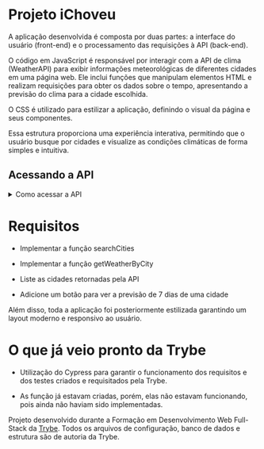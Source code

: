 # Projeto iChoveu

A aplicação desenvolvida é composta por duas partes: a interface do usuário (front-end) e o processamento das requisições à API (back-end).

O código em JavaScript é responsável por interagir com a API de clima (WeatherAPI) para exibir informações meteorológicas de diferentes cidades em uma página web. Ele inclui funções que manipulam elementos HTML e realizam requisições para obter os dados sobre o tempo, apresentando a previsão do clima para a cidade escolhida.

O CSS é utilizado para estilizar a aplicação, definindo o visual da página e seus componentes.

Essa estrutura proporciona uma experiência interativa, permitindo que o usuário busque por cidades e visualize as condições climáticas de forma simples e intuitiva. 


## Acessando a API

<details>
<summary>Como acessar a API</summary><br />

Para isso, será necessário que você crie uma conta no [WeatherAPI](https://www.weatherapi.com/signup.aspx) e gere uma chave de API.

Após acessar sua conta, você verá uma tela como a seguinte:

![image](./images/weatherapi.png)

Nessa página, você deve clicar no botão `Copy` para copiar a chave (ou token) da API. É com ela que você vai se autenticar na API, então guarde-a em um lugar seguro.

Crie um arquivo `.env` na raiz do projeto e adicione a chave de API que você acabou de copiar, como no exemplo a seguir.

```sh
VITE_TOKEN=SEU_TOKEN_AQUI
```

O arquivo `.env` já está configurado no arquivo `.gitignore` para que não seja enviado para o repositório remoto, então seu token será mantido apenas localmente.

Daqui pra frente, você pode acessar o token por meio do objeto `import.meta.env.VITE_TOKEN` dentro de seu código.

Caso queira explorar a API, você poderá acessar a [documentação](https://www.weatherapi.com/docs/) e ver como ela funciona ou acessar o [playground](https://www.weatherapi.com/api-explorer.aspx) para testar as requisições.

</details>


# Requisitos
  * Implementar a função searchCities
  
  * Implementar a função getWeatherByCity
  
  * Liste as cidades retornadas pela API
  
  * Adicione um botão para ver a previsão de 7 dias de uma cidade
  
Além disso, toda a aplicação foi posteriormente estilizada garantindo um layout moderno e responsivo ao usuário.

# O que já veio pronto da Trybe
   * Utilização do Cypress para garantir o funcionamento dos requisitos e dos testes criados e requisitados pela Trybe.

   * As função já estavam criadas, porém, elas não estavam funcionando, pois ainda não haviam sido implementadas. 


Projeto desenvolvido durante a Formação em Desenvolvimento Web Full-Stack da [Trybe](https://www.betrybe.com/). 
Todos os arquivos de configuração, banco de dados e estrutura são de autoria da Trybe.
